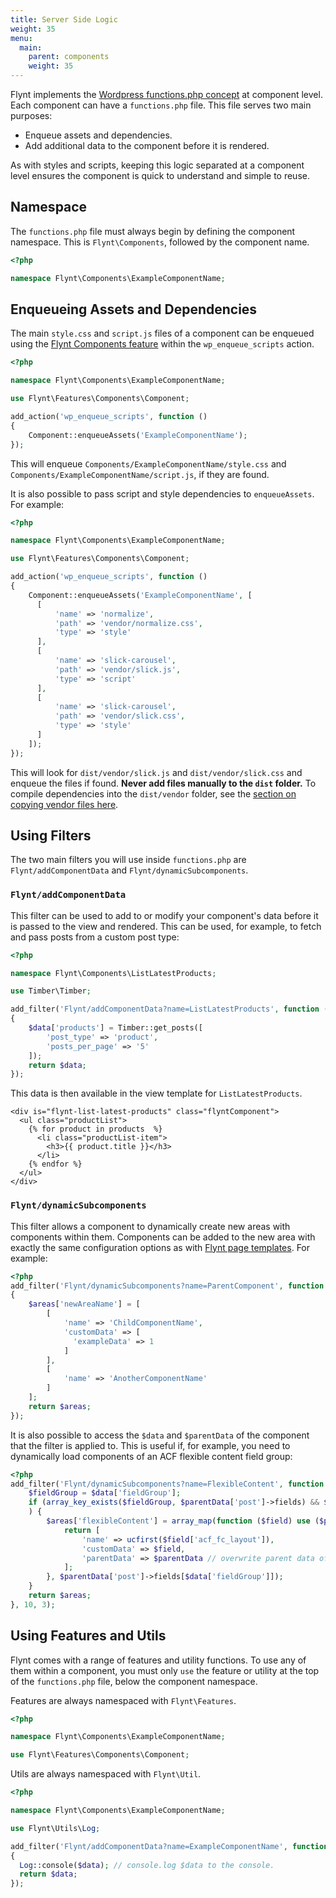 ```yaml
---
title: Server Side Logic
weight: 35
menu:
  main:
    parent: components
    weight: 35
---
```


Flynt implements the [Wordpress functions.php concept](https://codex.wordpress.org/Functions_File_Explained) at component level. Each component can have a `functions.php` file. This file serves two main purposes:

- Enqueue assets and dependencies.
- Add additional data to the component before it is rendered.

As with styles and scripts, keeping this logic separated at a component level ensures the component is quick to understand and simple to reuse.

## Namespace

The `functions.php` file must always begin by defining the component namespace. This is `Flynt\Components`, followed by the component name.

```php
<?php

namespace Flynt\Components\ExampleComponentName;
```

## Enqueueing Assets and Dependencies
The main `style.css` and `script.js` files of a component can be enqueued using the [Flynt Components feature](https://github.com/flyntwp/flynt-starter-theme/blob/master/Features/Components) within the `wp_enqueue_scripts` action.

```php
<?php

namespace Flynt\Components\ExampleComponentName;

use Flynt\Features\Components\Component;

add_action('wp_enqueue_scripts', function ()
{
    Component::enqueueAssets('ExampleComponentName');
});
```

This will enqueue `Components/ExampleComponentName/style.css` and `Components/ExampleComponentName/script.js`, if they are found.

It is also possible to pass script and style dependencies to `enqueueAssets`. For example:

```php
<?php

namespace Flynt\Components\ExampleComponentName;

use Flynt\Features\Components\Component;

add_action('wp_enqueue_scripts', function ()
{
    Component::enqueueAssets('ExampleComponentName', [
      [
          'name' => 'normalize',
          'path' => 'vendor/normalize.css',
          'type' => 'style'
      ],
      [
          'name' => 'slick-carousel',
          'path' => 'vendor/slick.js',
          'type' => 'script'
      ],
      [
          'name' => 'slick-carousel',
          'path' => 'vendor/slick.css',
          'type' => 'style'
      ]
    ]);
});
```

This will look for `dist/vendor/slick.js` and `dist/vendor/slick.css` and enqueue the files if found. **Never add files manually to the `dist` folder.** To compile dependencies into the `dist/vendor` folder, see the [section on copying vendor files here](/documentation/components/client-side-scripts/#add-third-party-dependencies).

## Using Filters
The two main filters you will use inside `functions.php` are `Flynt/addComponentData` and `Flynt/dynamicSubcomponents`.

### `Flynt/addComponentData`
This filter can be used to add to or modify your component's data before it is passed to the view and rendered. This can be used, for example, to fetch and pass posts from a custom post type:

```php
<?php

namespace Flynt\Components\ListLatestProducts;

use Timber\Timber;

add_filter('Flynt/addComponentData?name=ListLatestProducts', function ($data)
{
    $data['products'] = Timber::get_posts([
        'post_type' => 'product',
        'posts_per_page' => '5'
    ]);
    return $data;
});
```

This data is then available in the view template for `ListLatestProducts`.

```twig
<div is="flynt-list-latest-products" class="flyntComponent">
  <ul class="productList">
    {% for product in products  %}
      <li class="productList-item">
        <h3>{{ product.title }}</h3>
      </li>
    {% endfor %}
  </ul>
</div>
```

### `Flynt/dynamicSubcomponents`
This filter allows a component to dynamically create new areas with components within them. Components can be added to the new area with exactly the same configuration options as with [Flynt page templates](/documentation/configuration/page-templates). For example:

```php
<?php
add_filter('Flynt/dynamicSubcomponents?name=ParentComponent', function ($areas)
{
    $areas['newAreaName'] = [
        [
            'name' => 'ChildComponentName',
            'customData' => [
              'exampleData' => 1
            ]
        ],
        [
            'name' => 'AnotherComponentName'
        ]
    ];
    return $areas;
});
```

It is also possible to access the `$data` and `$parentData` of the component that the filter is applied to. This is useful if, for example, you need to dynamically load components of an ACF flexible content field group:

```php
<?php
add_filter('Flynt/dynamicSubcomponents?name=FlexibleContent', function ($areas, $data, $parentData) {
    $fieldGroup = $data['fieldGroup'];
    if (array_key_exists($fieldGroup, $parentData['post']->fields) && $parentData['post']->fields[$fieldGroup] !== false
    ) {
        $areas['flexibleContent'] = array_map(function ($field) use ($parentData) {
            return [
                'name' => ucfirst($field['acf_fc_layout']),
                'customData' => $field,
                'parentData' => $parentData // overwrite parent data of child components
            ];
        }, $parentData['post']->fields[$data['fieldGroup']]);
    }
    return $areas;
}, 10, 3);
```

## Using Features and Utils

Flynt comes with a range of features and utility functions. To use any of them within a component, you must only `use` the feature or utility at the top of the `functions.php` file, below the component namespace.

Features are always namespaced with `Flynt\Features`.

```php
<?php

namespace Flynt\Components\ExampleComponentName;

use Flynt\Features\Components\Component;
```

Utils are always namespaced with `Flynt\Util`.

```php
<?php

namespace Flynt\Components\ExampleComponentName;

use Flynt\Utils\Log;

add_filter('Flynt/addComponentData?name=ExampleComponentName', function ($data)
{
  Log::console($data); // console.log $data to the console.
  return $data;
});
```

